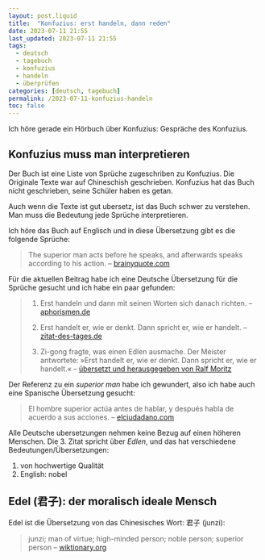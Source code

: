 ```yaml
---
layout: post.liquid
title:  "Konfuzius: erst handeln, dann reden"
date: 2023-07-11 21:55
last_updated: 2023-07-11 21:55
tags:
  - deutsch
  - tagebuch
  - konfuzius
  - handeln
  - überprüfen
categories: [deutsch, tagebuch]
permalink: /2023-07-11-konfuzius-handeln
toc: false
---
```


Ich höre gerade ein Hörbuch über Konfuzius: Gespräche des
Konfuzius.


## Konfuzius muss man interpretieren

Der Buch ist eine Liste von Sprüche zugeschriben zu Konfuzius. Die
Originale Texte war auf Chineschish geschrieben. Konfuzius hat das
Buch nicht geschrieben, seine Schüler haben es getan.

Auch wenn die Texte ist gut ubersetz, ist das Buch schwer zu
verstehen. Man muss  die Bedeutung jede Sprüche interpretieren.

Ich höre das Buch auf Englisch und in diese Übersetzung gibt es
die folgende Sprüche: 

> The superior man acts before he speaks, and afterwards speaks
> according to his action.
> &#x2013; [brainyquote.com](https://www.brainyquote.com/quotes/confucius_385565) 

Für die aktuellen Beitrag habe ich eine Deutsche Übersetzung für die
Sprüche gesucht und ich habe ein paar gefunden:

> 1.  Erst handeln und dann mit seinen Worten sich danach richten. 
>     &#x2013; [aphorismen.de](https://www.aphorismen.de/zitat/4075)
> 
> 2.  Erst handelt er, wie er denkt. Dann spricht er, wie er handelt.
>     &#x2013; [zitat-des-tages.de](https://www.zitat-des-tages.de/zitate/erst-handelt-er-wie-er-denkt-dann-spricht-er-wie-er-handelt-konfuzius)
> 
> 3.  Zi-gong fragte, was einen Edlen ausmache.
>     Der Meister antwortete: »Erst handelt er, wie er
>     denkt. Dann spricht er, wie er handelt.«
>     &#x2013; [übersetzt und herausgegeben von Ralf Moritz](https://www.reclam.de/data/media/978-3-15-011110-9.pdf)

Der Referenz zu ein *superior man* habe ich gewundert, also ich habe
auch eine Spanische Übersetzung gesucht:

> El hombre superior actúa antes de hablar, y después habla de acuerdo
> a sus acciones. &#x2013; [elciudadano.com](https://www.elciudadano.com/educacion/quien-fue-confucio-conocelo-por-su-pensamiento/09/28/)

Alle Deutsche ubersetzungen nehmen keine Bezug auf einen höheren
Menschen. Die 3. Zitat spricht über *Edlen*, und das hat
verschiedene Bedeutungen/Übersetzungen:

1.  von hochwertige Qualität
2.  English: nobel


## Edel (君子): der moralisch ideale Mensch

Edel ist die Übersetzung von das Chinesisches Wort: 君子 (junzi):

> junzi; man of virtue; high-minded person; noble person; superior
> person
> &#x2013; [wiktionary.org](https://en.wiktionary.org/wiki/%E5%90%9B%E5%AD%90)

